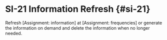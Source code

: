 # SI-21 Information Refresh {#si-21}

Refresh [Assignment: information] at [Assignment: frequencies] or generate the information on demand and delete the information when no longer needed.

